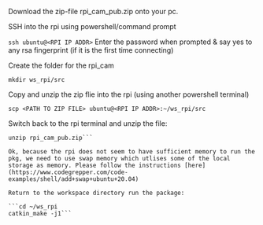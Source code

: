 Download the zip-file rpi_cam_pub.zip onto your pc.

SSH into the rpi using powershell/command prompt

```ssh ubuntu@<RPI IP ADDR>```
Enter the password when prompted & say yes to any rsa fingerprint (if it is the first time connecting)

Create the folder for the rpi_cam

```mkdir ws_rpi/src```

Copy and unzip the zip flie into the rpi (using another powershell terminal)

```scp <PATH TO ZIP FILE> ubuntu@<RPI IP ADDR>:~/ws_rpi/src```

Switch back to the rpi terminal and unzip the file:

```cd ~/ws_rpi/src
unzip rpi_cam_pub.zip```

Ok, because the rpi does not seem to have sufficient memory to run the pkg, we need to use swap memory which utlises some of the local storage as memory. Please follow the instructions [here](https://www.codegrepper.com/code-examples/shell/add+swap+ubuntu+20.04)

Return to the workspace directory run the package:

```cd ~/ws_rpi
catkin_make -j1```


